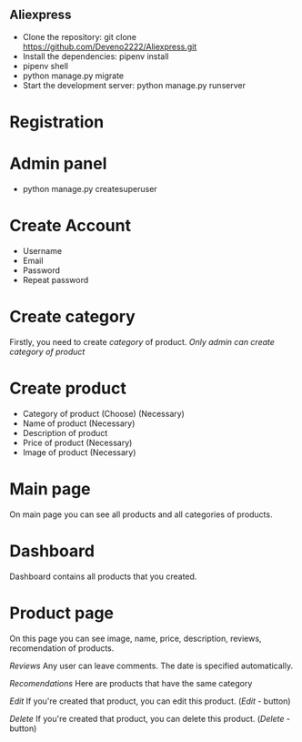﻿## Aliexpress
* Clone the repository: git clone https://github.com/Deveno2222/Aliexpress.git
* Install the dependencies: pipenv install
* pipenv shell
* python manage.py migrate
* Start the development server: python manage.py runserver
  
# Registration

# Admin panel
* python manage.py createsuperuser

# Create Account
* Username
* Email
* Password
* Repeat password

# Create category
Firstly, you need to create *category* of product. 
*Only admin can create category of product*

# Create product
* Category of product (Choose) (Necessary)
* Name of product (Necessary)
* Description of product
* Price of product (Necessary)
* Image of product (Necessary)

# Main page
On main page you can see all products and all categories of products.

# Dashboard 
Dashboard contains all products that you created.

# Product page
On this page you can see image, name, price, description, reviews, recomendation of products.

*Reviews*
Any user can leave comments.
The date is specified automatically.

*Recomendations*
Here are products that have the same category

*Edit*
If you're created that product, you can edit this product. (*Edit* - button)

*Delete*
If you're created that product, you can delete this product. (*Delete* - button)
